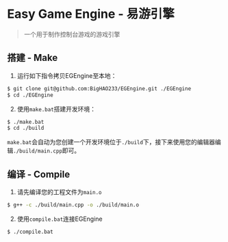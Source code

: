 # Easy Game Engine - 易游引擎
> 一个用于制作控制台游戏的游戏引擎

## 搭建 - Make
1. 运行如下指令拷贝EGEngine至本地：
```bash
$ git clone git@github.com:BigHAO233/EGEngine.git ./EGEngine
$ cd ./EGEngine
```
2. 使用`make.bat`搭建开发环境：
```bash
$ ./make.bat
$ cd ./build
```
`make.bat`会自动为您创建一个开发环境位于`./build`下，接下来使用您的编辑器编辑`./build/main.cpp`即可。

## 编译 - Compile
1. 请先编译您的工程文件为`main.o`
```bash
$ g++ -c ./build/main.cpp -o ./build/main.o
```
2. 使用`compile.bat`连接EGEngine
```bash
$ ./compile.bat
```

